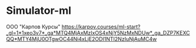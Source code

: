 # Simulator-ml
ООО "Карпов Курсы"
https://karpov.courses/ml-start?_gl=1*1xeo3v7*_ga*MTQ4MjAxMzIxOS4xNjY5NzMxNDUw*_ga_DZP7KEXCQQ*MTY4MjU0OTgwOC44Ni4xLjE2ODI1NTI2NzIuNjAuMC4w

